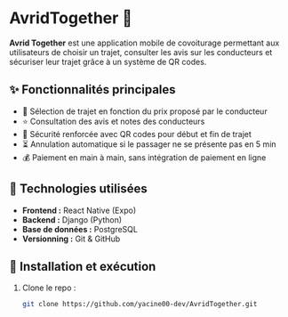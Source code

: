# AvridTogether 🚗

**Avrid Together** est une application mobile de covoiturage permettant aux utilisateurs de choisir un trajet, consulter les avis sur les conducteurs et sécuriser leur trajet grâce à un système de QR codes.

## ✨ Fonctionnalités principales
- 📍 Sélection de trajet en fonction du prix proposé par le conducteur
- ⭐ Consultation des avis et notes des conducteurs
- 🔐 Sécurité renforcée avec QR codes pour début et fin de trajet
- ⏳ Annulation automatique si le passager ne se présente pas en 5 min
- 💰 Paiement en main à main, sans intégration de paiement en ligne

## 🚀 Technologies utilisées
- **Frontend :** React Native (Expo)
- **Backend :** Django (Python)
- **Base de données :** PostgreSQL
- **Versionning :** Git & GitHub

## 📌 Installation et exécution
1. Clone le repo :
   ```sh
   git clone https://github.com/yacine00-dev/AvridTogether.git
